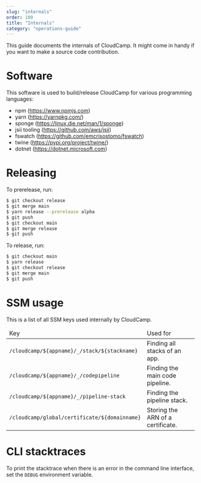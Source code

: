 ```yaml
---
slug: "internals"
order: 100
title: "Internals"
category: "operations-guide"
---
```


This guide documents the internals of CloudCamp. It might come in handy if you
want to make a source code contribution.

# Software

This software is used to build/release CloudCamp for various programming languages:

- npm (https://www.npmjs.com)
- yarn (https://yarnpkg.com/)
- sponge (https://linux.die.net/man/1/sponge)
- jsii tooling (https://github.com/aws/jsii)
- fswatch (https://github.com/emcrisostomo/fswatch)
- twine (https://pypi.org/project/twine/)
- dotnet (https://dotnet.microsoft.com)

# Releasing

To prerelease, run:

```bash
$ git checkout release
$ git merge main
$ yarn release --prerelease alpha
$ git push
$ git checkout main
$ git merge release
$ git push
```

To release, run:

```bash
$ git checkout main
$ yarn release
$ git checkout release
$ git merge main
$ git push
```

# SSM usage

This is a list of all SSM keys used internally by CloudCamp.

<table class="overflow-x-auto w-full block">
<thead>
<tr>
  <td class="p-2 border font-semibold bg-gray-50">Key</td>
  <td class="p-2 border font-semibold bg-gray-50">Used for</td>
</tr>
</thead>
<tbody>
<tr>
  <td class="p-2 border"><code>/cloudcamp/${appname}/_/stack/${stackname}</code></td>
  <td class="p-2 border">Finding all stacks of an app.</td>
</tr>
<tr>
  <td class="p-2 border"><code>/cloudcamp/${appname}/_/codepipeline</code></td>
  <td class="p-2 border">Finding the main code pipeline.</td>
</tr>
<tr>
  <td class="p-2 border"><code>/cloudcamp/${appname}/_/pipeline-stack</code></td>
  <td class="p-2 border">Finding the pipeline stack.</td>
</tr>
<tr>
  <td class="p-2 border"><code>/cloudcamp/global/certificate/${domainname}</code></td>
  <td class="p-2 border">Storing the ARN of a certificate.</td>
</tr>
</tbody>
</table>

# CLI stacktraces

To print the stacktrace when there is an error in the command line interface,
set the `DEBUG` environment variable.
